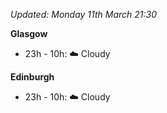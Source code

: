 *Updated: Monday 11th March 21:30*

**Glasgow**

* 23h - 10h: :cloud: Cloudy

**Edinburgh**

* 23h - 10h: :cloud: Cloudy
